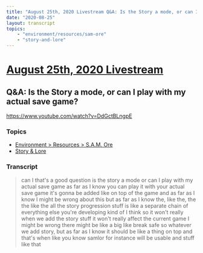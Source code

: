 ```yaml
---
title: "August 25th, 2020 Livestream Q&A: Is the Story a mode, or can I play with my actual save game?"
date: "2020-08-25"
layout: transcript
topics:
    - "environment/resources/sam-ore"
    - "story-and-lore"
---
```

# [August 25th, 2020 Livestream](../2020-08-25.md)
## Q&A: Is the Story a mode, or can I play with my actual save game?
https://www.youtube.com/watch?v=DdGctBLngpE

### Topics
* [Environment > Resources > S.A.M. Ore](../topics/environment/resources/sam-ore.md)
* [Story & Lore](../topics/story-and-lore.md)

### Transcript

> can I that's a good question is the story a mode or can I play with my actual save game as far as I know you can play it with your actual save game it's gonna be added like on top of the game and as far as I know I might be wrong about this but as far as I know the, like the, the the like the all the story progression stuff is like a separate chain of everything else you're developing kind of I think so it won't really when we add the story stuff it won't really affect the current game I might be wrong there might be like a big like break safe so whatever we add story, but as far as I know it should be like a thing on top and that's when like you know samlor for instance will be usable and stuff like that
